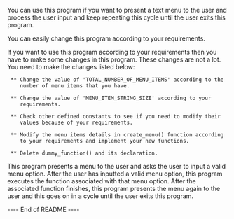 
You can use this program if you want to present a text menu to the user and
process the user input and keep repeating this cycle until the user exits
this program.

You can easily change this program according to your requirements.

If you want to use this program according to your requirements then you have
to make some changes in this program. These changes are not a lot. You need
to make the changes listed below:

     ** Change the value of 'TOTAL_NUMBER_OF_MENU_ITEMS' according to the
        number of menu items that you have.

     ** Change the value of 'MENU_ITEM_STRING_SIZE' according to your
        requirements.

     ** Check other defined constants to see if you need to modify their
        values because of your requirements.

     ** Modify the menu items details in create_menu() function according
        to your requirements and implement your new functions.

     ** Delete dummy_function() and its declaration.

This program presents a menu to the user and asks the user to input a valid
menu option. After the user has inputted a valid menu option, this program
executes the function associated with that menu option. After the associated
function finishes, this program presents the menu again to the user and this
goes on in a cycle until the user exits this program.

---- End of README ----
